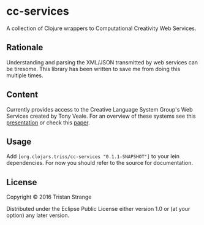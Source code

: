 # cc-services

A collection of Clojure wrappers to Computational Creativity Web Services.

## Rationale

Understanding and parsing the XML/JSON transmitted by web services can be tiresome.
This library has been written to save me from doing this multiple times.

## Content

Currently provides access to the Creative Language System Group's Web Services created by Tony Veale.
For an overview of these systems see this [presentation](http://videolectures.net/ascc2013_veale_web/) or check this [paper](http://www-ipv4.cl.cam.ac.uk/~es407/papers/meta4NLP2014.pdf#page=62).

## Usage

Add `[org.clojars.triss/cc-services "0.1.1-SNAPSHOT"]` to your lein dependencies.
For now you should refer to the source for documentation.

## License

Copyright © 2016 Tristan Strange

Distributed under the Eclipse Public License either version 1.0 or (at
your option) any later version.
